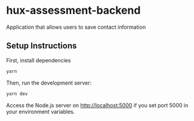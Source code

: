 # hux-assessment-backend

Application that allows users to save contact information

## Setup Instructions

First, install dependencies

```bash
yarn

```

Then, run the development server:

```bash
yarn dev

```

Access the Node.js server on [http://localhost:5000](http://localhost:5000) if you set port 5000 in your environment variables.

